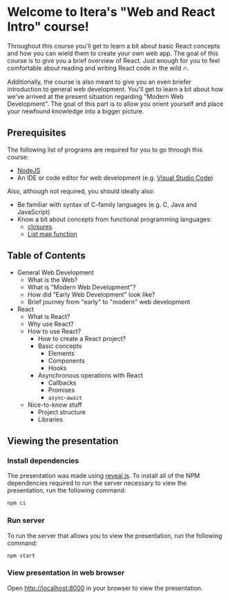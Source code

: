# Welcome to Itera's "Web and React Intro" course!

Throughout this course you'll get to learn a bit about basic React concepts and
how you can wield them to create your own web app. The goal of this course is to
give you a brief overview of React. Just enough for you to feel comfortable
about reading and writing React code in the wild 🔥.

Additionally, the course is also meant to give you an even briefer introduction
to general web development. You'll get to learn a bit about how we've arrived at
the present situation regarding "Modern Web Development". The goal of this part
is to allow you orient yourself and place your newfound knowledge into a bigger
picture.

## Prerequisites

The following list of programs are required for you to go through this course:
- [NodeJS](https://nodejs.org/en/)
- An IDE or code editor for web development (e.g. [Visual Studio Code](https://code.visualstudio.com/))

Also, although not required, you should ideally also:
- Be familiar with syntax of C-family languages (e.g. C, Java and JavaScript)
- Know a bit about concepts from functional programming languages:
  - [closures](https://developer.mozilla.org/en-US/docs/Web/JavaScript/Closures)
  - [List map function](https://developer.mozilla.org/en-US/docs/Web/JavaScript/Reference/Global_Objects/Array/map)

## Table of Contents

- General Web Development
  - What is the Web?
  - What is "Modern Web Development"?
  - How did "Early Web Development" look like?
  - Brief journey from "early" to "modern" web development
- React
  - What is React?
  - Why use React?
  - How to use React?
    - How to create a React project?
    - Basic concepts
      - Elements
      - Components
      - Hooks
    - Asynchronous operations with React
      - Callbacks
      - Promises
      - `async`-`await`
  - Nice-to-know stuff
    - Project structure
    - Libraries


## Viewing the presentation

### Install dependencies

The presentation was made using [reveal.js](https://revealjs.com/). To install
all of the NPM dependencies required to run the server necessary to view the
presentation, run the following command:

```
npm ci
```


### Run server

To run the server that allows you to view the presentation, run the following
command:

```
npm start
```


### View presentation in web browser

Open [http://localhost:8000](http://localhost:8000) in your browser to view the
presentation.